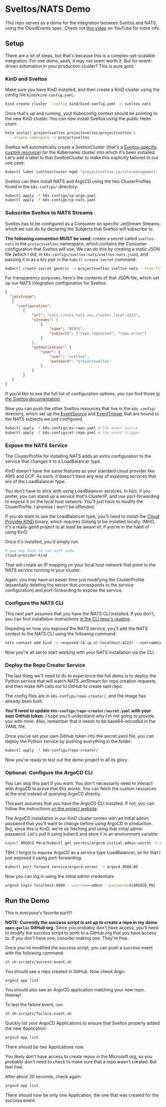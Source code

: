 # Sveltos/NATS Demo

This repo serves as a demo for the integration between Sveltos and NATS, using the CloudEvents spec. Check out [this video](https://youtu.be/bHjCiIP5f34) on YouTube for more info.

## Setup

There are a lot of steps, but that's because this is a complex-yet-scalable integration. For one demo, yeah, it may not seem worth it. But for event-driven automation in your production cluster? This is pure gold.

### KinD and Sveltos

Make sure you have KinD installed, and then create a KinD cluster using the config file `kind/kind-config.yaml`:

```sh
kind create cluster --config kind/kind-config.yaml -n sveltos-nats
```

Once that's up and running, yout Kubeconfig context should be pointing to the new KinD cluster. You can now install Sveltos using the public Helm chart:

```sh
helm install projectsveltos projectsveltos/projectsveltos \
  --create-namespace -n projectsveltos
```

Sveltos will automatically create a SveltosCluster (that's a [Sveltos-specific custom resource](https://projectsveltos.github.io/sveltos/latest/register/register-cluster/#programmatic-registration)) for the Kubernetes cluster into which it's been installed. Let's add a label to that SveltosCluster to make this explicitly tailored to our use case:

```sh
kubectl label sveltoscluster mgmt "projectsveltos.io/role=management" -n mgmt
```

Sveltos can then install NATS and ArgoCD using the two ClusterProfiles found in the `k8s-configs/` directory:

```sh
kubectl apply -f k8s-configs/cp-argo.yaml
kubectl apply -f k8s-configs/cp-nats.yaml
```

### Subscribe Sveltos to NATS Streams

Sveltos has to be configured as a Consumer on specific JetStream Streams, which we can do by declaring the Subjects that Sveltos will subscribe to.

**The following convention MUST be used:** create a secret called `sveltos-nats` in the `projectsveltos` namespace, which contains the Consumer configuration that Sveltos will use. We can do this by creating a static JSON file (which I did, in `k8s-configs/sveltos-nats/sveltos-nats.json`), and passing it in as a k/v pair in the `kubctl create secret` command:

```sh
kubectl create secret generic -n projectsveltos sveltos-nats --from-file=sveltos-nats=k8s-configs/sveltos-nats/sveltos-nats.json
```

For transparency purposes, here's the contents of that JSON file, which set up our NATS integration configuration for Sveltos:

```JSON
{
  "jetstream":
   {
     "configuration":
        {
            "url": "nats://nats.nats.svc.cluster.local:4222",
            "streams": [
                {
                    "name": "REPOS",
                    "subjects": ["repo.requested", "repo.error"]
                }
            ],
            "authorization": {
                "user": {
                    "user": "sveltos",
                    "password": "projectsveltos"
                }
            }
        }
   }
}
```

If you'd like to see the full list of configuration options, you can find those [in the Sveltos documentation](https://projectsveltos.github.io/sveltos/main/events/nats/#nats-and-jetstream-configuration-options).

Now you can push the other Sveltos resources that live in the `k8s-config/` directory, which set up the [EventSource](https://projectsveltos.github.io/sveltos/main/events/addon_event_deployment/#eventsource) and [EventTrigger](https://projectsveltos.github.io/sveltos/main/events/addon_event_deployment/#eventtrigger) that are bound to the NATS subjects we just configured.

```sh
kubectl apply -f k8s-configs/es-repo.yaml # the event source
kubectl apply -f k8s-configs/et-repo.yaml # the event trigger
```

### Expose the NATS Service

The ClusterProfile for installing NATS adds an extra configuration to the service that changes it to a LoadBalancer type.

KinD doesn't have the same features as your standard cloud provider like AWS and GCP. As such, it doesn't have any way of exposing services that are of the LoadBalancer type. 

You don't have to stick with using LoadBalancer services. In fact, if you prefer, you can stand up a service that's ClusterIP, and use port-forwarding to expose it on the local host network. You'll just have to modify the CluserProfile. I promise I won't be offended.

If you do want to use the LoadBalancer type, you'll need to install the [Cloud Provider KIND](https://kind.sigs.k8s.io/docs/user/loadbalancer) binary, which requires Golang to be installed locally. IMHO, it's a really good project to at least be aware of, if you're in the habit of using KinD.

Once it's installed, you'd simply run:

```sh
# you may have to run with sudo
cloud-provider-kind
```

That will create an IP mapping on your local host network that point to the NATS service running in your cluster.

Again, you may have an easier time just modifying the ClusterProfile (essentially deleting the secion that corresponds to the service configuration) and port-forwarding to expose the service.

### Configure the NATS CLI

This next part assumes that you have the NATS CLI installed. If you don't, you can find installation instructions [in the CLI repo's readme](https://github.com/nats-io/natscli?tab=readme-ov-file#installation).

Depeding on how you exposed the NATS service, you'll add the NATS context to the NATS CLI using the following command:

```sh
nats context add kind -s <exposed-lb-ip-or-localhost:4222> --user=admin --password=admin --description="KindWithSveltos" --select
```

Now you're all set to start working with your NATS installation via the CLI.

### Deploy the Repo Creator Service

The last thing we'll need to do to experience the full demo is to deploy the Python service that will watch NATS JetStream for repo creation requests, and then make API calls out to GitHub to create said repo.

The config files are in `k8s-configs/repo-creator/`, and the image has already been built.

**You'll need to update `k8s-configs/repo-creator/secret.yaml` with your own GitHub token.** I hope you'll understand why I'm not going to provide you with mine. Also, remember that it needs to be base64-encoded in the YAML file.

Once you've set your own GitHub token into the secret.yaml file, you can deploy the Python service by pushing everything in the folder:

```sh
kubectl apply -f k8s-configs/repo-creator/
```

Now you're ready to test out the demo project in all its glory.

### Optional: Configure the ArgoCD CLI

You can skip this part if you want. You don't necessarily need to interact with ArgoCD to prove that this works. You can fetch the custom resources at the end instead of querying ArgoCD directly.

This part assumes that you have the ArgoCD CLI installed. If not, you can follow the instructions [on the project website](https://argo-cd.readthedocs.io/en/stable/cli_installation/).

The ArgoCD installation in our KinD cluster comes with an initial admin password that you'll want to change before using ArgoCD in production. But, since this is KinD, we're ok fetching and using that initial admin password. Let's pull it using kubectl and store it in an environment variable:

```sh
export ARGOCD_PW=$(kubectl get secrets/argocd-initial-admin-secret -n argocd --template={{.data.password}} | base64 -d)
```

TBH, I forgot to expose ArgoCD as a service type LoadBalancer, so for that I just exposed it using port-forwarding:

```sh
kubectl port-forward service/argocd-server -n argocd 8080:80
```

Now you can log in using the initial admin credentials:

```sh
argocd login localhost:8080 --username=admin --password=${ARGOCD_PW}
```

## Run the Demo

This is everyone's favorite part!!!

**NOTE: Currently the success script is set up to create a repo in my demo `open-garlic` GitHub org.** Since you probably don't have access, you'll need to modify the success script to point to a GitHub org that you have access to. If you don't have one, consider making one. They're free.

Once you've modified the success script, you can push a success event with the following command:

```sh
sh sh-scripts/success-event.sh
```

You should see a repo created in GitHub. Now check Argo:

```sh
argocd app list
```

You should also see an ArgoCD application matching your new repo. Hooray!

To test the failure event, run:

```sh
sh sh-scripts/failure-event.sh
```

Quickly list your ArgoCD Applications to ensure that Sveltos properly added the new Application:

```sh
argocd app list
```

There should be two Applications now.

You likely don't have access to create repos in the Microsoft org, so you probably don't need to check to make sure that a repo wasn't created. But feel free.

After about 20 seconds, check again:

```sh
argocd app list
```

There should now be only one Application, the one that was created for the success event.
